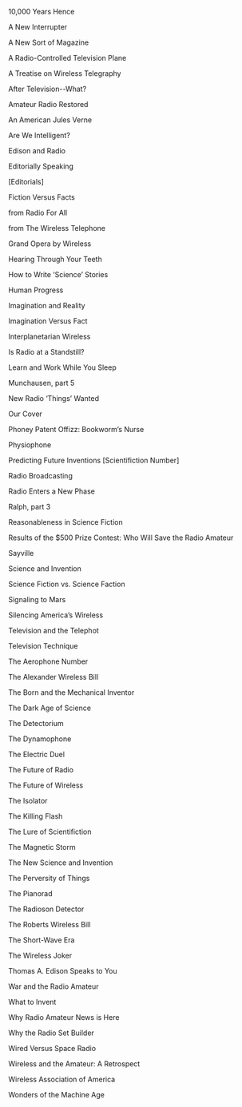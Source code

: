 10,000 Years Hence

A New Interrupter

A New Sort of Magazine

A Radio-Controlled Television Plane

A Treatise on Wireless Telegraphy

After Television--What?

Amateur Radio Restored

An American Jules Verne

Are We Intelligent?

Edison and Radio

Editorially Speaking

[Editorials]

Fiction Versus Facts

from Radio For All

from The Wireless Telephone

Grand Opera by Wireless

Hearing Through Your Teeth

How to Write ‘Science’ Stories

Human Progress

Imagination and Reality

Imagination Versus Fact

Interplanetarian Wireless

Is Radio at a Standstill?

Learn and Work While You Sleep

Munchausen, part 5

New Radio ‘Things’ Wanted

Our Cover

Phoney Patent Offizz: Bookworm’s Nurse

Physiophone

Predicting Future Inventions [Scientifiction Number]

Radio Broadcasting

Radio Enters a New Phase

Ralph, part 3

Reasonableness in Science Fiction

Results of the $500 Prize Contest: Who Will Save the Radio Amateur

Sayville

Science and Invention

Science Fiction vs. Science Faction

Signaling to Mars

Silencing America’s Wireless

Television and the Telephot

Television Technique

The Aerophone Number

The Alexander Wireless Bill

The Born and the Mechanical Inventor

The Dark Age of Science

The Detectorium

The Dynamophone

The Electric Duel

The Future of Radio

The Future of Wireless

The Isolator

The Killing Flash

The Lure of Scientifiction

The Magnetic Storm

The New Science and Invention

The Perversity of Things

The Pianorad

The Radioson Detector

The Roberts Wireless Bill

The Short-Wave Era

The Wireless Joker

Thomas A. Edison Speaks to You

War and the Radio Amateur

What to Invent

Why Radio Amateur News is Here

Why the Radio Set Builder

Wired Versus Space Radio

Wireless and the Amateur: A Retrospect

Wireless Association of America

Wonders of the Machine Age